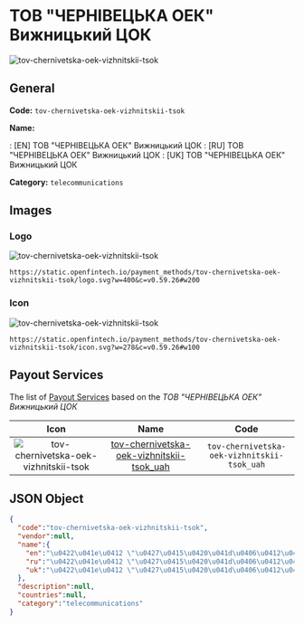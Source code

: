 
# ТОВ "ЧЕРНІВЕЦЬКА ОЕК" Вижницький ЦОК 
![tov-chernivetska-oek-vizhnitskii-tsok](https://static.openfintech.io/payment_methods/tov-chernivetska-oek-vizhnitskii-tsok/logo.svg?w=400&c=v0.59.26#w200)  

## General 
**Code:** `tov-chernivetska-oek-vizhnitskii-tsok` 
 
**Name:** 
 
:	[EN] ТОВ "ЧЕРНІВЕЦЬКА ОЕК" Вижницький ЦОК 
:	[RU] ТОВ "ЧЕРНІВЕЦЬКА ОЕК" Вижницький ЦОК 
:	[UK] ТОВ "ЧЕРНІВЕЦЬКА ОЕК" Вижницький ЦОК 
 
**Category:** `telecommunications` 
 

## Images 

### Logo 
![tov-chernivetska-oek-vizhnitskii-tsok](https://static.openfintech.io/payment_methods/tov-chernivetska-oek-vizhnitskii-tsok/logo.svg?w=400&c=v0.59.26#w200)  

```
https://static.openfintech.io/payment_methods/tov-chernivetska-oek-vizhnitskii-tsok/logo.svg?w=400&c=v0.59.26#w200
```  

### Icon 
![tov-chernivetska-oek-vizhnitskii-tsok](https://static.openfintech.io/payment_methods/tov-chernivetska-oek-vizhnitskii-tsok/icon.svg?w=278&c=v0.59.26#w100)  

```
https://static.openfintech.io/payment_methods/tov-chernivetska-oek-vizhnitskii-tsok/icon.svg?w=278&c=v0.59.26#w100
```  

## Payout Services 
 
The list of [Payout Services](/payout-services/) based on the _ТОВ "ЧЕРНІВЕЦЬКА ОЕК" Вижницький ЦОК_ 

|Icon|Name|Code| 
|:---:|:---:|:---:| 
|![tov-chernivetska-oek-vizhnitskii-tsok](https://static.openfintech.io/payout_methods/tov-chernivetska-oek-vizhnitskii-tsok/icon.svg?w=278&c=v0.59.26#w40) |[tov-chernivetska-oek-vizhnitskii-tsok_uah](/payout-services/tov-chernivetska-oek-vizhnitskii-tsok_uah/)|`tov-chernivetska-oek-vizhnitskii-tsok_uah`| 
 

## JSON Object 

```json
{
  "code":"tov-chernivetska-oek-vizhnitskii-tsok",
  "vendor":null,
  "name":{
    "en":"\u0422\u041e\u0412 \"\u0427\u0415\u0420\u041d\u0406\u0412\u0415\u0426\u042c\u041a\u0410 \u041e\u0415\u041a\" \u0412\u0438\u0436\u043d\u0438\u0446\u044c\u043a\u0438\u0439 \u0426\u041e\u041a",
    "ru":"\u0422\u041e\u0412 \"\u0427\u0415\u0420\u041d\u0406\u0412\u0415\u0426\u042c\u041a\u0410 \u041e\u0415\u041a\" \u0412\u0438\u0436\u043d\u0438\u0446\u044c\u043a\u0438\u0439 \u0426\u041e\u041a",
    "uk":"\u0422\u041e\u0412 \"\u0427\u0415\u0420\u041d\u0406\u0412\u0415\u0426\u042c\u041a\u0410 \u041e\u0415\u041a\" \u0412\u0438\u0436\u043d\u0438\u0446\u044c\u043a\u0438\u0439 \u0426\u041e\u041a"
  },
  "description":null,
  "countries":null,
  "category":"telecommunications"
}
```  
